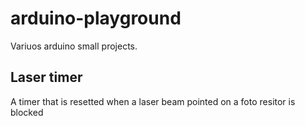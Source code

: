 # arduino-playground
Variuos arduino small projects.
## Laser timer
A timer that is resetted when a laser beam pointed on a foto resitor is
blocked